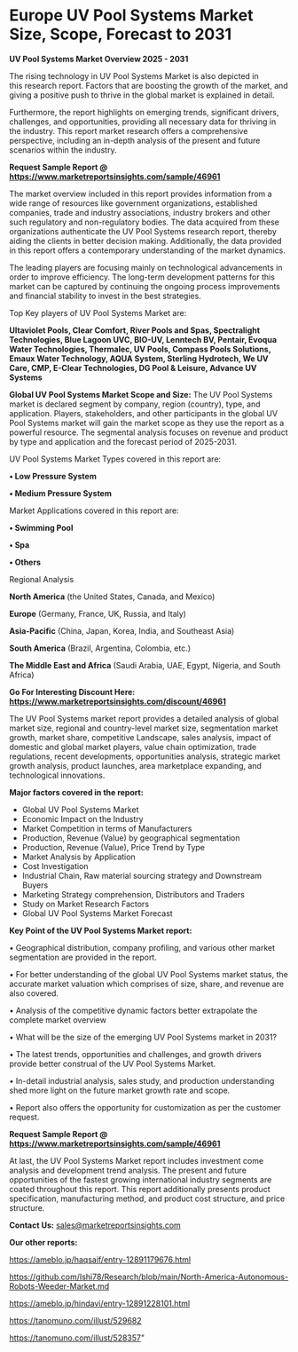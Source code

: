 # Europe UV Pool Systems Market Size, Scope, Forecast to 2031

<Strong> UV Pool Systems Market Overview 2025 - 2031</strong>

The rising technology in UV Pool Systems Market is also depicted in this research report. Factors that are boosting the growth of the market, and giving a positive push to thrive in the global market is explained in detail.

Furthermore, the report highlights on emerging trends, significant drivers, challenges, and opportunities, providing all necessary data for thriving in the industry. This report market research offers a comprehensive perspective, including an in-depth analysis of the present and future scenarios within the industry.

<strong>Request Sample Report @ <a href=https://www.marketreportsinsights.com/sample/46961>https://www.marketreportsinsights.com/sample/46961</a></strong>

The market overview included in this report provides information from a wide range of resources like government organizations, established companies, trade and industry associations, industry brokers and other such regulatory and non-regulatory bodies. The data acquired from these organizations authenticate the UV Pool Systems research report, thereby aiding the clients in better decision making. Additionally, the data provided in this report offers a contemporary understanding of the market dynamics.

The leading players are focusing mainly on technological advancements in order to improve efficiency. The long-term development patterns for this market can be captured by continuing the ongoing process improvements and financial stability to invest in the best strategies.

Top Key players of UV Pool Systems Market are:

<strong>Ultaviolet Pools, Clear Comfort, River Pools and Spas, Spectralight Technologies, Blue Lagoon UVC, BIO-UV, Lenntech BV, Pentair, Evoqua Water Technologies, Thermalec, UV Pools, Compass Pools Solutions, Emaux Water Technology, AQUA System, Sterling Hydrotech, We UV Care, CMP, E-Clear Technologies, DG Pool & Leisure, Advance UV Systems</strong>

<strong><b>Global UV Pool Systems Market Scope and Size:</b></strong>
The UV Pool Systems market is declared segment by company, region (country), type, and application. Players, stakeholders, and other participants in the global UV Pool Systems market will gain the market scope as they use the report as a powerful resource. The segmental analysis focuses on revenue and product by type and application and the forecast period of 2025-2031.

UV Pool Systems Market Types covered in this report are:

<strong>•  Low Pressure System

•  Medium Pressure System</strong>

Market Applications covered in this report are:

<strong>•  Swimming Pool

•  Spa

•  Others</strong> 

Regional Analysis

<strong>North America</strong> (the United States, Canada, and Mexico)

<strong>Europe</strong> (Germany, France, UK, Russia, and Italy)

<strong>Asia-Pacific</strong> (China, Japan, Korea, India, and Southeast Asia)

<strong>South America</strong> (Brazil, Argentina, Colombia, etc.)

<strong>The Middle East and Africa</strong> (Saudi Arabia, UAE, Egypt, Nigeria, and South Africa)

<strong>Go For Interesting Discount Here: <a href=https://www.marketreportsinsights.com/discount/46961>https://www.marketreportsinsights.com/discount/46961</a></strong>

The UV Pool Systems market report provides a detailed analysis of global market size, regional and country-level market size, segmentation market growth, market share, competitive Landscape, sales analysis, impact of domestic and global market players, value chain optimization, trade regulations, recent developments, opportunities analysis, strategic market growth analysis, product launches, area marketplace expanding, and technological innovations.

<strong><b>Major factors covered in the report:</b></strong>
<ul>
  <li>Global UV Pool Systems Market </li>
  <li>Economic Impact on the Industry</li>
  <li>Market Competition in terms of Manufacturers</li>
  <li>Production, Revenue (Value) by geographical segmentation</li>
  <li>Production, Revenue (Value), Price Trend by Type</li>
  <li>Market Analysis by Application</li>
  <li>Cost Investigation</li>
  <li>Industrial Chain, Raw material sourcing strategy and Downstream Buyers</li>
  <li>Marketing Strategy comprehension, Distributors and Traders</li>
  <li>Study on Market Research Factors</li>
  <li>Global UV Pool Systems Market Forecast</li>
</ul>

<strong><b>Key Point of the UV Pool Systems Market report:</b></strong>

• Geographical distribution, company profiling, and various other market segmentation are provided in the report.

• For better understanding of the global UV Pool Systems market status, the accurate market valuation which comprises of size, share, and revenue are also covered.

• Analysis of the competitive dynamic factors better extrapolate the complete market overview

• What will be the size of the emerging UV Pool Systems market in 2031?

• The latest trends, opportunities and challenges, and growth drivers provide better construal of the UV Pool Systems Market.

• In-detail industrial analysis, sales study, and production understanding shed more light on the future market growth rate and scope.

• Report also offers the opportunity for customization as per the customer request.

<strong>Request Sample Report @ <a href=https://www.marketreportsinsights.com/sample/46961>https://www.marketreportsinsights.com/sample/46961</a></strong>

At last, the UV Pool Systems Market report includes investment come analysis and development trend analysis. The present and future opportunities of the fastest growing international industry segments are coated throughout this report. This report additionally presents product specification, manufacturing method, and product cost structure, and price structure.

<strong>Contact Us:</strong>
sales@marketreportsinsights.com

<strong>Our other reports:</strong>

<a href=https://ameblo.jp/haqsaif/entry-12891179676.html>https://ameblo.jp/haqsaif/entry-12891179676.html</a>

<a href=https://github.com/Ishi78/Research/blob/main/North-America-Autonomous-Robots-Weeder-Market.md>https://github.com/Ishi78/Research/blob/main/North-America-Autonomous-Robots-Weeder-Market.md</a>

<a href=https://ameblo.jp/hindavi/entry-12891228101.html>https://ameblo.jp/hindavi/entry-12891228101.html</a>

<a href=https://tanomuno.com/illust/529682>https://tanomuno.com/illust/529682</a>

<a href=https://tanomuno.com/illust/528357>https://tanomuno.com/illust/528357</a>"
